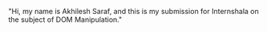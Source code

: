"Hi, my name is Akhilesh Saraf, and this is my submission for Internshala on the subject of DOM Manipulation."
